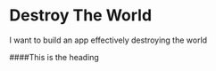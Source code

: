 # Destroy The World
I want to build an app effectively destroying the world


####This is the heading
